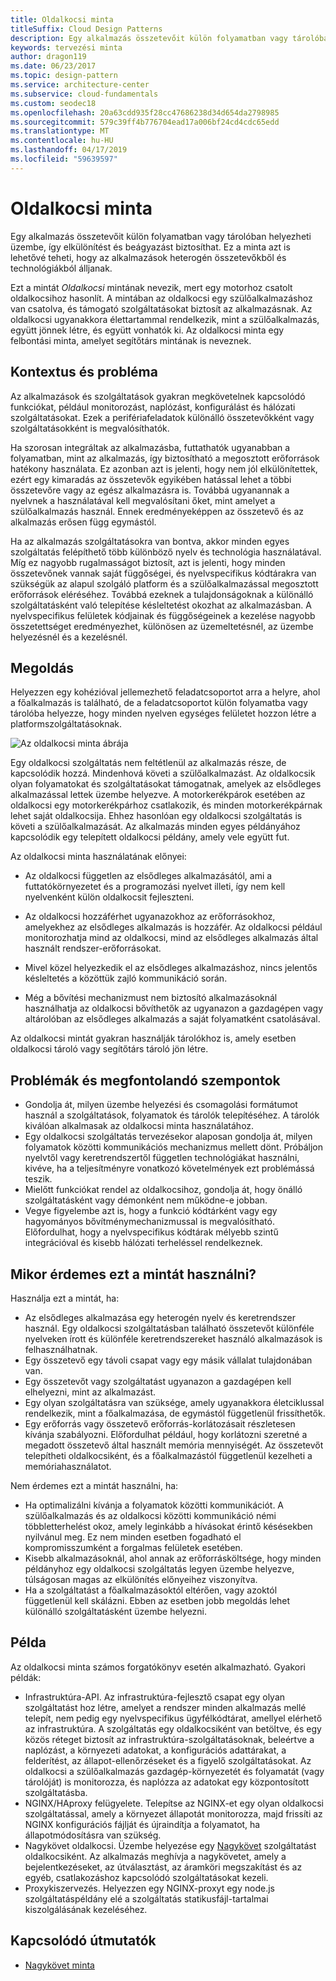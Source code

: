 ```yaml
---
title: Oldalkocsi minta
titleSuffix: Cloud Design Patterns
description: Egy alkalmazás összetevőit külön folyamatban vagy tárolóban helyezheti üzembe, így elkülönítést és beágyazást biztosíthat.
keywords: tervezési minta
author: dragon119
ms.date: 06/23/2017
ms.topic: design-pattern
ms.service: architecture-center
ms.subservice: cloud-fundamentals
ms.custom: seodec18
ms.openlocfilehash: 20a63cdd935f28cc47686238d34d654da2798985
ms.sourcegitcommit: 579c39ff4b776704ead17a006bf24cd4cdc65edd
ms.translationtype: MT
ms.contentlocale: hu-HU
ms.lasthandoff: 04/17/2019
ms.locfileid: "59639597"
---
```

# <a name="sidecar-pattern"></a>Oldalkocsi minta

Egy alkalmazás összetevőit külön folyamatban vagy tárolóban helyezheti üzembe, így elkülönítést és beágyazást biztosíthat. Ez a minta azt is lehetővé teheti, hogy az alkalmazások heterogén összetevőkből és technológiákból álljanak.

Ezt a mintát *Oldalkocsi* mintának nevezik, mert egy motorhoz csatolt oldalkocsihoz hasonlít. A mintában az oldalkocsi egy szülőalkalmazáshoz van csatolva, és támogató szolgáltatásokat biztosít az alkalmazásnak. Az oldalkocsi ugyanakkora élettartammal rendelkezik, mint a szülőalkalmazás, együtt jönnek létre, és együtt vonhatók ki. Az oldalkocsi minta egy felbontási minta, amelyet segítőtárs mintának is neveznek.

## <a name="context-and-problem"></a>Kontextus és probléma

Az alkalmazások és szolgáltatások gyakran megkövetelnek kapcsolódó funkciókat, például monitorozást, naplózást, konfigurálást és hálózati szolgáltatásokat. Ezek a perifériafeladatok különálló összetevőkként vagy szolgáltatásokként is megvalósíthatók.

Ha szorosan integráltak az alkalmazásba, futtathatók ugyanabban a folyamatban, mint az alkalmazás, így biztosítható a megosztott erőforrások hatékony használata. Ez azonban azt is jelenti, hogy nem jól elkülönítettek, ezért egy kimaradás az összetevők egyikében hatással lehet a többi összetevőre vagy az egész alkalmazásra is. Továbbá ugyanannak a nyelvnek a használatával kell megvalósítani őket, mint amelyet a szülőalkalmazás használ. Ennek eredményeképpen az összetevő és az alkalmazás erősen függ egymástól.

Ha az alkalmazás szolgáltatásokra van bontva, akkor minden egyes szolgáltatás felépíthető több különböző nyelv és technológia használatával. Míg ez nagyobb rugalmasságot biztosít, azt is jelenti, hogy minden összetevőnek vannak saját függőségei, és nyelvspecifikus kódtárakra van szükségük az alapul szolgáló platform és a szülőalkalmazással megosztott erőforrások eléréséhez. Továbbá ezeknek a tulajdonságoknak a különálló szolgáltatásként való telepítése késleltetést okozhat az alkalmazásban. A nyelvspecifikus felületek kódjainak és függőségeinek a kezelése nagyobb összetettséget eredményezhet, különösen az üzemeltetésnél, az üzembe helyezésnél és a kezelésnél.

## <a name="solution"></a>Megoldás

Helyezzen egy kohézióval jellemezhető feladatcsoportot arra a helyre, ahol a főalkalmazás is található, de a feladatcsoportot külön folyamatba vagy tárolóba helyezze, hogy minden nyelven egységes felületet hozzon létre a platformszolgáltatásoknak.

![Az oldalkocsi minta ábrája](./_images/sidecar.png)

Egy oldalkocsi szolgáltatás nem feltétlenül az alkalmazás része, de kapcsolódik hozzá. Mindenhová követi a szülőalkalmazást. Az oldalkocsik olyan folyamatokat és szolgáltatásokat támogatnak, amelyek az elsődleges alkalmazással lettek üzembe helyezve. A motorkerékpárok esetében az oldalkocsi egy motorkerékpárhoz csatlakozik, és minden motorkerékpárnak lehet saját oldalkocsija. Ehhez hasonlóan egy oldalkocsi szolgáltatás is követi a szülőalkalmazását. Az alkalmazás minden egyes példányához kapcsolódik egy telepített oldalkocsi példány, amely vele együtt fut.

Az oldalkocsi minta használatának előnyei:

- Az oldalkocsi független az elsődleges alkalmazásától, ami a futtatókörnyezetet és a programozási nyelvet illeti, így nem kell nyelvenként külön oldalkocsit fejleszteni.

- Az oldalkocsi hozzáférhet ugyanazokhoz az erőforrásokhoz, amelyekhez az elsődleges alkalmazás is hozzáfér. Az oldalkocsi például monitorozhatja mind az oldalkocsi, mind az elsődleges alkalmazás által használt rendszer-erőforrásokat.

- Mivel közel helyezkedik el az elsődleges alkalmazáshoz, nincs jelentős késleltetés a közöttük zajló kommunikáció során.

- Még a bővítési mechanizmust nem biztosító alkalmazásoknál használhatja az oldalkocsi bővíthetők az ugyanazon a gazdagépen vagy altárolóban az elsődleges alkalmazás a saját folyamatként csatolásával.

Az oldalkocsi mintát gyakran használják tárolókhoz is, amely esetben oldalkocsi tároló vagy segítőtárs tároló jön létre.

## <a name="issues-and-considerations"></a>Problémák és megfontolandó szempontok

- Gondolja át, milyen üzembe helyezési és csomagolási formátumot használ a szolgáltatások, folyamatok és tárolók telepítéséhez. A tárolók kiválóan alkalmasak az oldalkocsi minta használatához.
- Egy oldalkocsi szolgáltatás tervezésekor alaposan gondolja át, milyen folyamatok közötti kommunikációs mechanizmus mellett dönt. Próbáljon nyelvtől vagy keretrendszertől független technológiákat használni, kivéve, ha a teljesítményre vonatkozó követelmények ezt problémássá teszik.
- Mielőtt funkciókat rendel az oldalkocsihoz, gondolja át, hogy önálló szolgáltatásként vagy démonként nem működne-e jobban.
- Vegye figyelembe azt is, hogy a funkció kódtárként vagy egy hagyományos bővítménymechanizmussal is megvalósítható. Előfordulhat, hogy a nyelvspecifikus kódtárak mélyebb szintű integrációval és kisebb hálózati terheléssel rendelkeznek.

## <a name="when-to-use-this-pattern"></a>Mikor érdemes ezt a mintát használni?

Használja ezt a mintát, ha:

- Az elsődleges alkalmazása egy heterogén nyelv és keretrendszer használ. Egy oldalkocsi szolgáltatásban található összetevőt különféle nyelveken írott és különféle keretrendszereket használó alkalmazások is felhasználhatnak.
- Egy összetevő egy távoli csapat vagy egy másik vállalat tulajdonában van.
- Egy összetevőt vagy szolgáltatást ugyanazon a gazdagépen kell elhelyezni, mint az alkalmazást.
- Egy olyan szolgáltatásra van szüksége, amely ugyanakkora életciklussal rendelkezik, mint a főalkalmazása, de egymástól függetlenül frissíthetők.
- Egy erőforrás vagy összetevő erőforrás-korlátozásait részletesen kívánja szabályozni. Előfordulhat például, hogy korlátozni szeretné a megadott összetevő által használt memória mennyiségét. Az összetevőt telepítheti oldalkocsiként, és a főalkalmazástól függetlenül kezelheti a memóriahasználatot.

Nem érdemes ezt a mintát használni, ha:

- Ha optimalizálni kívánja a folyamatok közötti kommunikációt. A szülőalkalmazás és az oldalkocsi közötti kommunikáció némi többletterhelést okoz, amely leginkább a hívásokat érintő késésekben nyilvánul meg. Ez nem minden esetben fogadható el kompromisszumként a forgalmas felületek esetében.
- Kisebb alkalmazásoknál, ahol annak az erőforrásköltsége, hogy minden példányhoz egy oldalkocsi szolgáltatás legyen üzembe helyezve, túlságosan magas az elkülönítés előnyeihez viszonyítva.
- Ha a szolgáltatást a főalkalmazásoktól eltérően, vagy azoktól függetlenül kell skálázni. Ebben az esetben jobb megoldás lehet különálló szolgáltatásként üzembe helyezni.

## <a name="example"></a>Példa

Az oldalkocsi minta számos forgatókönyv esetén alkalmazható. Gyakori példák:

- Infrastruktúra-API. Az infrastruktúra-fejlesztő csapat egy olyan szolgáltatást hoz létre, amelyet a rendszer minden alkalmazás mellé telepít, nem pedig egy nyelvspecifikus ügyfélkódtárat, amellyel elérhető az infrastruktúra. A szolgáltatás egy oldalkocsiként van betöltve, és egy közös réteget biztosít az infrastruktúra-szolgáltatásoknak, beleértve a naplózást, a környezeti adatokat, a konfigurációs adattárakat, a felderítést, az állapot-ellenőrzéseket és a figyelő szolgáltatásokat. Az oldalkocsi a szülőalkalmazás gazdagép-környezetét és folyamatát (vagy tárolóját) is monitorozza, és naplózza az adatokat egy központosított szolgáltatásba.
- NGINX/HAproxy felügyelete. Telepítse az NGINX-et egy olyan oldalkocsi szolgáltatással, amely a környezet állapotát monitorozza, majd frissíti az NGINX konfigurációs fájlját és újraindítja a folyamatot, ha állapotmódosításra van szükség.
- Nagykövet oldalkocsi. Üzembe helyezése egy [Nagykövet](./ambassador.md) szolgáltatást oldalkocsiként. Az alkalmazás meghívja a nagykövetet, amely a bejelentkezéseket, az útválasztást, az áramköri megszakítást és az egyéb, csatlakozáshoz kapcsolódó szolgáltatásokat kezeli.
- Proxykiszervezés. Helyezzen egy NGINX-proxyt egy node.js szolgáltatáspéldány elé a szolgáltatás statikusfájl-tartalmai kiszolgálásának kezeléséhez.

## <a name="related-guidance"></a>Kapcsolódó útmutatók

- [Nagykövet minta](./ambassador.md)
